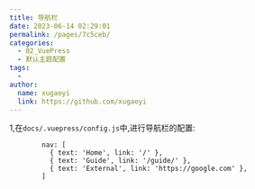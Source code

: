 ```yaml
---
title: 导航栏
date: 2023-06-14 02:29:01
permalink: /pages/7c5ceb/
categories:
  - 02_VuePress
  - 默认主题配置
tags:
  - 
author: 
  name: xugaoyi
  link: https://github.com/xugaoyi
---
```

1,在`docs/.vuepress/config.js`中,进行导航栏的配置:

```
        nav: [
          { text: 'Home', link: '/' },
          { text: 'Guide', link: '/guide/' },
          { text: 'External', link: 'https://google.com' },
        ]
```

